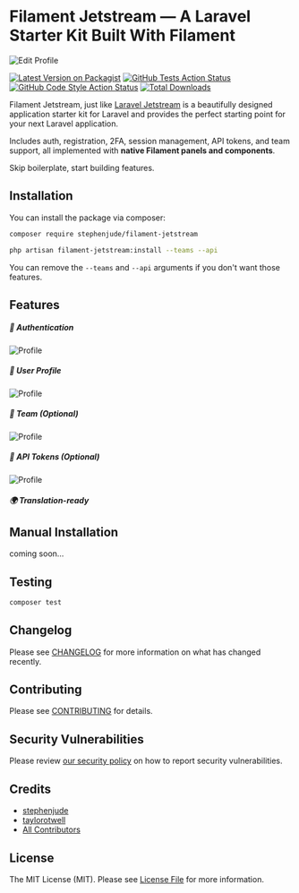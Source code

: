 # Filament Jetstream — A Laravel Starter Kit Built With Filament

![Edit Profile](https://raw.githubusercontent.com/stephenjude/filament-jetstream/main/art/banner.jpg)

[![Latest Version on Packagist](https://img.shields.io/packagist/v/stephenjude/filament-jetstream.svg?style=flat-square)](https://packagist.org/packages/stephenjude/filament-jetstream)
[![GitHub Tests Action Status](https://img.shields.io/github/actions/workflow/status/stephenjude/filament-jetstream/run-tests.yml?branch=main&label=tests&style=flat-square)](https://github.com/stephenjude/filament-jetstream/actions?query=workflow%3Arun-tests+branch%3Amain)
[![GitHub Code Style Action Status](https://img.shields.io/github/actions/workflow/status/stephenjude/filament-jetstream/fix-php-code-styling.yml?branch=main&label=code%20style&style=flat-square)](https://github.com/stephenjude/filament-jetstream/actions?query=workflow%3A"Fix+PHP+code+style+issues"+branch%3Amain)
[![Total Downloads](https://img.shields.io/packagist/dt/stephenjude/filament-jetstream.svg?style=flat-square)](https://packagist.org/packages/stephenjude/filament-jetstream)

Filament Jetstream, just like [Laravel Jetstream](https://jetstream.laravel.com/introduction.html) is a beautifully designed application starter kit for Laravel and provides the perfect starting point for your next Laravel application.

Includes auth, registration, 2FA, session management, API tokens, and team support, all implemented with **native Filament panels and components**. 

Skip boilerplate, start building features.

## Installation

You can install the package via composer:

```bash
composer require stephenjude/filament-jetstream

php artisan filament-jetstream:install --teams --api
```
You can remove the `--teams` and `--api` arguments if you don't want those features.

## Features

##### 🔐 Authentication
![Profile](https://raw.githubusercontent.com/stephenjude/filament-jetstream/main/art/login.jpeg)

##### 👤 User Profile
![Profile](https://raw.githubusercontent.com/stephenjude/filament-jetstream/main/art/profile.jpeg)

##### 👥 Team (Optional)
![Profile](https://raw.githubusercontent.com/stephenjude/filament-jetstream/main/art/team.jpeg)

##### 🔑 API Tokens (Optional)
![Profile](https://raw.githubusercontent.com/stephenjude/filament-jetstream/main/art/tokens.jpeg)

##### 🌍 Translation-ready

## Manual Installation
coming soon...

## Testing

```bash
composer test
```

## Changelog

Please see [CHANGELOG](CHANGELOG.md) for more information on what has changed recently.

## Contributing

Please see [CONTRIBUTING](.github/CONTRIBUTING.md) for details.

## Security Vulnerabilities

Please review [our security policy](../../security/policy) on how to report security vulnerabilities.

## Credits

- [stephenjude](https://github.com/stephenjude)
- [taylorotwell](https://github.com/taylorotwell)
- [All Contributors](../../contributors)

## License

The MIT License (MIT). Please see [License File](LICENSE.md) for more information.
